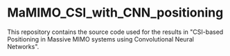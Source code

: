 # MaMIMO_CSI_with_CNN_positioning
This repository contains the source code used for the results in "CSI-based Positioning in Massive MIMO systems using Convolutional Neural Networks".
